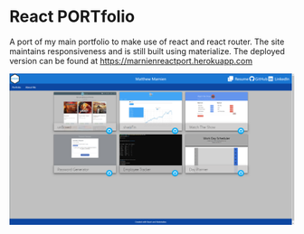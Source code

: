 # React PORTfolio

A port of my main portfolio to make use of react and react router. The site maintains responsiveness and is still built using materialize.
The deployed version can be found at https://marnienreactport.herokuapp.com

![reactPortImage](src/Components/images/reactPort.PNG)